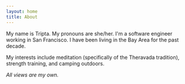 ```yaml
---
layout: home
title: About
---
```


My name is Tripta. My pronouns are she/her.
I'm a software engineer working in San Francisco. I have been living in the Bay Area for the past decade.

My interests include meditation (specifically of the Theravada tradition), strength training, and camping outdoors.

*All views are my own.*